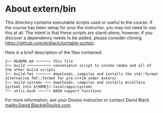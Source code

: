 # About extern/bin

This directory contains executable scripts used or useful to the course. If the course has been setup for your the instructor, you may not need to use this at all. The intent is that these scripts are stand-alone; however, if you discover a dependency needs to be added, please consider cloning https://github.com/dcblack/portable-scripts. 

Here is a brief description of the files contained:

```
├── README.md ─────── this file
├── build ─────────── convenience script to invoke cmake and all of the other build scripts
├── build-fmt ─────── downloads, compiles and installs the std::format alternative fmt::format for pre-C++20 under extern/
├── build-systemc ─── downloads, compiles and installs Accellera SystemC into ${HOME}/.local/apps/systemc
└── utils.bash ────── BASH support functions
```

For more information, ask your Doulos instructor or contact David Black <mailto:David.Black@Doulos.com>.
